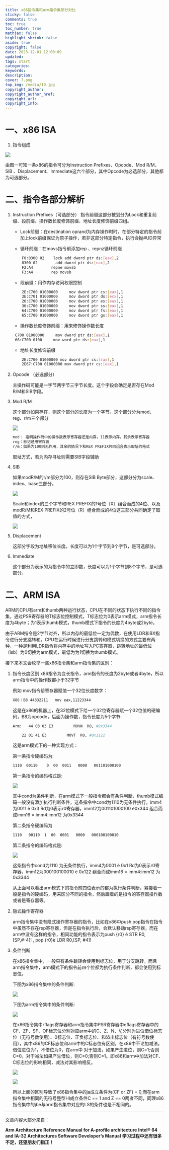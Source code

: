 ```yaml
---
title: x86指令集和arm指令集部分对比
sticky: false
comments: true
toc: true
toc_number: true
mathjax: false
highlight_shrink: false
aside: true
copyright: false
date: 2023-12-01 12:00:09
updated:
tags: start
categories:
keywords:
description:
cover: 7.png
top_img: /media/19.jpg
copyright_author:
copyright_author_href:
copyright_url:
copyright_info:
---
```


# 一、x86 ISA

1. 指令组成

![](1.png)

由图一可知一条x86的指令可分为Instruction Prefixes、Opcode、Mod R/M、 SIB 、Displacement、Immediate这六个部分，其中Opcode为必选部分，其他都为可选部分。

# 二、指令各部分解析

1. Instruction Prefixes（可选部分）
指令前缀这部分被划分为Lock和重复前缀、段前缀、操作数长度修饰前缀、地址长度修饰前缀四组。

   - Lock前缀：在destination oprand为内存操作时时，在部分特定的指令前加上lock前缀保证为原子操作，若非这部分特定指令，执行会抛#UD异常

   - 循环前缀：在movs指令前添加rep 、repnz循环前缀

    ```bash
        F0:8300 02    lock add dword ptr ds:[eax],2 
        8300 02        add dword ptr ds:[eax],2 
        F2:A4        repne movsb  
        F3:A4        rep movsb  
    ```

   - 段前缀：用作内存访问权限控制

    ```bash
        2E:C700 01000000     mov dword ptr cs:[eax],1
        3E:C701 01000000     mov dword ptr ds:[ecx],1
        26:C700 01000000     mov dword ptr es:[eax],1
        36:C700 01000000     mov dword ptr ss:[eax],1
        64:C700 01000000     mov dword ptr fs:[eax],1
        65:C700 01000000     mov dword ptr gs:[eax],1
    ```

   - 操作数长度修饰前缀：用来修饰操作数长度

   ```bash
    C700 01000000     mov dword ptr ds:[eax],1 
    66:C700 0100     mov word ptr ds:[eax],1 
   ```

   - 地址长度修饰前缀

   ```bash
       2E:C700 01000000 mov dword ptr cs:[rax],1
       2E67:C700 01000000 mov dword ptr cs:[eax],1 
   ```

2. Opcode （必选部分）

    主操作码可能是一字节两字节三字节长度。这个字段会确定是否存在Mod R/M和SIB字段。

3. Mod R/M

    这个部分如果存在，则这个部分的长度为一个字节。这个部分分为mod、reg、r/m三个部分

    ![](2.png)

    ```bash
    mod： 指明操作码中的操作数表示寄存器还是内存，11表示内存，其余表示寄存器
    ​​​​reg：标记通用寄存器
    r/m：如果为100则无作用，其余的情况下和REX PREFIX共同组合表示取址的格式
    ```

    取址方式，若为内存寻址则需要SIB字段辅助

4. SIB

    如果modR/M的r/m部分为100，则存在SIB Byte部分，这部分分为scale、index、base三部分。

    ![](3.png)

    Scale和index的三个字节和REX PREFIX的1号位（X）组合而成的4位、以及modR/M和REX PREFIX的2号位（R）组合而成的4位这三部分共同确定了取值的方式，

    ![](4.png)

5. Displacement

    这部分字段为地址移位长度。长度可以为1个字节到8个字节，是可选部分。

6. Immediate

    这个部分为表示的为指令中的立即数，长度可以为1个字节到8个字节，是可选部分。

# 二、ARM ISA

ARM的CPU有arm和thumb两种运行状态，CPU在不同的状态下执行不同的指令集，通过PSR寄存器的T标志位控制模式，T标志位为0表示arm模式，arm指令长度为4byte；为1表示thumb模式，thumb模式下指令的长度为4byte或2byte。

由于ARM指令是2字节对齐，所以内存的最低位一定为偶数，在使用LDR和BX指令进行分支跳转和。CPU在运行时候进行分支跳转和模式切换的方式主要有两种，一种是利用LDR指令将内存中的地址写入PC寄存器，跳转地址的最低位（lsb）为0切换为arm模式，最低为为1切换为thumb模式。

接下来本文会枚举一些x86指令集和arm指令集的区别：

1. 指令长度区别
    x86指令为变长指令，arm指令的长度为2byte或者4byte，所以arm指令中的操作数都小于32字节

    例如 mov指令给寄存器赋值一个32位长度数字：

    ```bash
    X86：B8 44332211   mov eax,11223344
    ```

    这是在x86的机器上，在32位模式下给一个32位寄存器赋一个32位值的硬编码，B8为opcode，后面为操作数，指令长度为5个字节:

    ```bash
    Arm:   44 03 03 E3         MOVW  R0, #0x3344
    
        22 01 41 E3         MOVT  R0, #0x1122
    ```

    这是arm模式下的一种实现方式：

    第一条指令硬编码为:

    ```bash
    1110  00110    0  00  0011   0000   001101000100
    ```

    第一条指令的编码格式是:

    ![](5.png)

    其中cond为条件判断，在arm模式下一般指令都会有条件判断，thumb模式编码一般没有添加执行判断条件，这条指令中cond为1110为无条件执行，imm4为0011 è 0x3 Rd为0表示r0寄存器，imm12为001101000100 è0x344 组合而成imm16 = imm4:imm12 为0x3344

    第二条指令硬编码为

    ```bash
    1110   00110  1  00  0001   0000   000100100010
    ```

    第二条指令的编码格式是:

    ![](6.png)

    这条指令中cond为1110  为无条件执行，imm4为0001 è 0x1 Rd为0表示r0寄存器，imm12为000100100010 è 0x122 组合而成imm16 = imm4:imm12 为0x3344

    从上面可以看出arm模式下的指令前四位表示的都为执行条件判断，紧接着一般是指令的硬编码，用来区分不同的指令，然后跟着的是指令的寄存器操作数或者是寄存器等。

2. 隐式操作寄存器

    arm指令集中没有隐式操作寄存器的指令，比如在x86中push pop指令在指令中虽然不存在rsp寄存器，但是在指令执行后，会默认移动rsp寄存器，而在arm中没有这样的指令，相同功能的指令表示为push {r0} è STR R0,[SP,#-4]!  , pop {r0}è LDR  R0,[SP, #4]!

3. 条件判断

    在x86指令集中，一般只有条件跳转会使用到标志位，用于分支跳转，而且arm指令集中，arm模式下的指令前四个位都为执行条件判断，都会使用到标志位。

    下图为x86指令集中的条件判断:

    ![](7.png)

    下图为arm指令集中的条件判断:

    ![](8.png)

    在x86指令集中rflags寄存器和arm指令集中PSR寄存器中eflags寄存器中的CF、ZF、SF、OF标志位分别对应arm中的C、Z、N、V,分别为进位借位标志位（无符号数使用）、0标志位、正负标志位、和溢出标志位（有符号数使用），其中x86的CF标志位和arm中的C标志位有区别，在x86中不论加减法，借位进位为1，不借位为0，在arm中 对于加法，如果产生进位，则C=1;否则C=0，对于减法如果产生借位，则C=0;否则C=1。即x86和arm中加法对CF、C标志位的影响相同，减法对其影响相反。

    ![](9.png)

    ![](10.png)

    所以上面的区别导致了x86指令集中的ja成立条件为(CF or ZF) = 0,而在arm指令集中相同的无符号整型HI成立条件C == 1 and Z == 0两者不同，同理x86指令集中的jbe与arm指令集中对应的LS的条件也是不相同的。

---

文章内容大部分来自：

**Arm Architecture Reference Manual for A-profile architecture**
**Intel® 64 and IA-32 Architectures Software Developer’s Manual**
**学习过程中还有很多不足，还望朋友们指正！**
